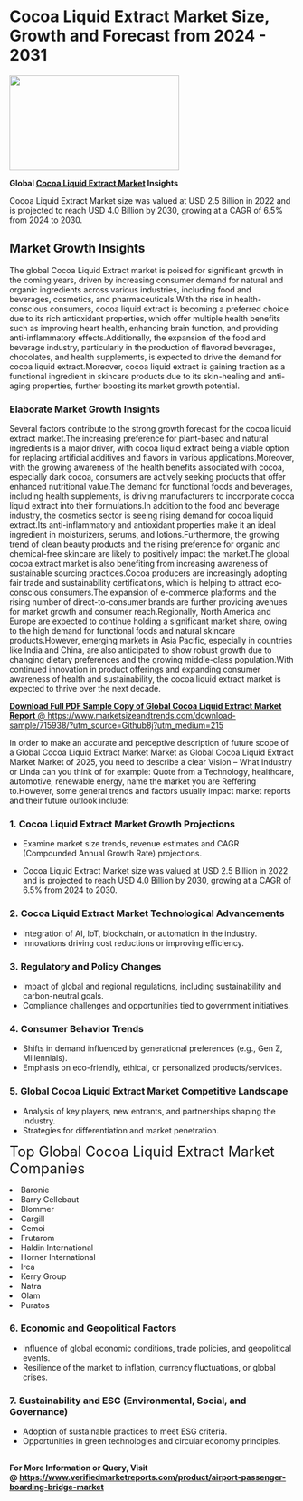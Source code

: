 <H1>Cocoa Liquid Extract Market Size, Growth and Forecast from 2024 - 2031</H1><img class="aligncenter size-medium wp-image-584254" src="https://thirdeyenews.in/wp-content/uploads/2024/09/Global-Market-Research-300x168.jpeg" alt="" width="300" height="168" /><p><strong>Global&nbsp;<a href="https://www.marketsizeandtrends.com/download-sample/715938/?utm_source=Github8j?utm_medium=215">Cocoa Liquid Extract Market</a> Insights</strong></p><p>Cocoa Liquid Extract Market size was valued at USD 2.5 Billion in 2022 and is projected to reach USD 4.0 Billion by 2030, growing at a CAGR of 6.5% from 2024 to 2030.</p><p><h2>Market Growth Insights</h2> <p>The global Cocoa Liquid Extract market is poised for significant growth in the coming years, driven by increasing consumer demand for natural and organic ingredients across various industries, including food and beverages, cosmetics, and pharmaceuticals.With the rise in health-conscious consumers, cocoa liquid extract is becoming a preferred choice due to its rich antioxidant properties, which offer multiple health benefits such as improving heart health, enhancing brain function, and providing anti-inflammatory effects.Additionally, the expansion of the food and beverage industry, particularly in the production of flavored beverages, chocolates, and health supplements, is expected to drive the demand for cocoa liquid extract.Moreover, cocoa liquid extract is gaining traction as a functional ingredient in skincare products due to its skin-healing and anti-aging properties, further boosting its market growth potential.</p> <p><a href="download-sample-link"></a></p> <h3>Elaborate Market Growth Insights</h3> <p>Several factors contribute to the strong growth forecast for the cocoa liquid extract market.The increasing preference for plant-based and natural ingredients is a major driver, with cocoa liquid extract being a viable option for replacing artificial additives and flavors in various applications.Moreover, with the growing awareness of the health benefits associated with cocoa, especially dark cocoa, consumers are actively seeking products that offer enhanced nutritional value.The demand for functional foods and beverages, including health supplements, is driving manufacturers to incorporate cocoa liquid extract into their formulations.In addition to the food and beverage industry, the cosmetics sector is seeing rising demand for cocoa liquid extract.Its anti-inflammatory and antioxidant properties make it an ideal ingredient in moisturizers, serums, and lotions.Furthermore, the growing trend of clean beauty products and the rising preference for organic and chemical-free skincare are likely to positively impact the market.The global cocoa extract market is also benefiting from increasing awareness of sustainable sourcing practices.Cocoa producers are increasingly adopting fair trade and sustainability certifications, which is helping to attract eco-conscious consumers.The expansion of e-commerce platforms and the rising number of direct-to-consumer brands are further providing avenues for market growth and consumer reach.Regionally, North America and Europe are expected to continue holding a significant market share, owing to the high demand for functional foods and natural skincare products.However, emerging markets in Asia Pacific, especially in countries like India and China, are also anticipated to show robust growth due to changing dietary preferences and the growing middle-class population.With continued innovation in product offerings and expanding consumer awareness of health and sustainability, the cocoa liquid extract market is expected to thrive over the next decade.</p> <p><a href="get-more-link"></p><p><span class=""><strong>Download Full PDF Sample Copy of Global Cocoa Liquid Extract Market Report</strong> @ <a href="https://www.marketsizeandtrends.com/download-sample/715938/?utm_source=Github8j?utm_medium=215" target="_blank">https://www.marketsizeandtrends.com/download-sample/715938/?utm_source=Github8j?utm_medium=215</a></span></p><p>In order to make an accurate and perceptive description of future scope of a Global&nbsp;Cocoa Liquid Extract Market Market as Global&nbsp;Cocoa Liquid Extract Market Market of 2025, you need to describe a clear Vision &ndash; What Industry or Linda can you think of for example: Quote from a Technology, healthcare, automotive, renewable energy, name the market you are Reffering to.However, some general trends and factors usually impact market reports and their future outlook include:</p><h3>1.&nbsp;<strong>Cocoa Liquid Extract Market Growth Projections</strong></h3><ul><li>Examine market size trends, revenue estimates and CAGR (Compounded Annual Growth Rate) projections.</li><li><p>Cocoa Liquid Extract Market size was valued at USD 2.5 Billion in 2022 and is projected to reach USD 4.0 Billion by 2030, growing at a CAGR of 6.5% from 2024 to 2030.</p></li></ul><h3>2.&nbsp;<strong>Cocoa Liquid Extract Market Technological Advancements</strong></h3><ul><li>Integration of AI, IoT, blockchain, or automation in the industry.</li><li>Innovations driving cost reductions or improving efficiency.</li></ul><h3>3.&nbsp;<strong>Regulatory and Policy Changes</strong></h3><ul><li>Impact of global and regional regulations, including sustainability and carbon-neutral goals.</li><li>Compliance challenges and opportunities tied to government initiatives.</li></ul><h3>4.&nbsp;<strong>Consumer Behavior Trends</strong></h3><ul><li>Shifts in demand influenced by generational preferences (e.g., Gen Z, Millennials).</li><li>Emphasis on eco-friendly, ethical, or personalized products/services.</li></ul><h3>5.&nbsp;<strong>Global Cocoa Liquid Extract Market Competitive Landscape</strong></h3><ul><li>Analysis of key players, new entrants, and partnerships shaping the industry.</li><li>Strategies for differentiation and market penetration.</li></ul><p data-pm-slice="1 1 []"><span style="color: inherit; font-family: inherit; font-size: 25px;">Top Global Cocoa Liquid Extract Market Companies</span></p><div class="" data-test-id=""><p><li>Baronie</li><li> Barry Cellebaut</li><li> Blommer</li><li> Cargill</li><li> Cemoi</li><li> Frutarom</li><li> Haldin International</li><li> Horner International</li><li> Irca</li><li> Kerry Group</li><li> Natra</li><li> Olam</li><li> Puratos</li></p></div><h3>6.&nbsp;<strong>Economic and Geopolitical Factors</strong></h3><ul><li>Influence of global economic conditions, trade policies, and geopolitical events.</li><li>Resilience of the market to inflation, currency fluctuations, or global crises.</li></ul><h3>7.&nbsp;<strong>Sustainability and ESG (Environmental, Social, and Governance)</strong></h3><ul><li>Adoption of sustainable practices to meet ESG criteria.</li><li>Opportunities in green technologies and circular economy principles.</li></ul><h2><strong style="font-size: 14px;">For More Information or Query, Visit @&nbsp;</strong><a style="background-color: #ffffff; font-size: 14px;" href="https://www.marketsizeandtrends.com/report/cocoa-liquid-extract-market/" target="_blank">https://www.verifiedmarketreports.com/product/airport-passenger-boarding-bridge-market</a></h2>